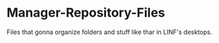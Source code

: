 # Manager-Repository-Files
Files that gonna organize folders and stuff like thar in LINF's desktops. 
